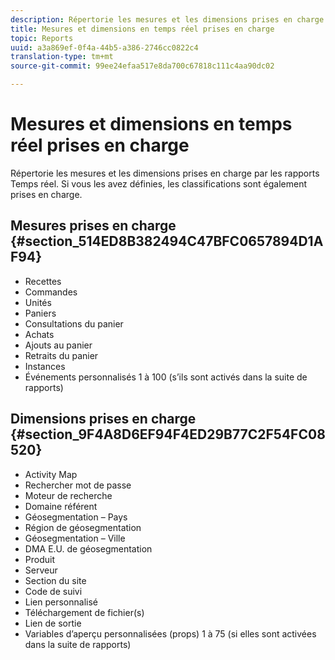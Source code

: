 ```yaml
---
description: Répertorie les mesures et les dimensions prises en charge par les rapports Temps réel. Si vous les avez définies, les classifications sont également prises en charge.
title: Mesures et dimensions en temps réel prises en charge
topic: Reports
uuid: a3a869ef-0f4a-44b5-a386-2746cc0822c4
translation-type: tm+mt
source-git-commit: 99ee24efaa517e8da700c67818c111c4aa90dc02

---
```



# Mesures et dimensions en temps réel prises en charge

Répertorie les mesures et les dimensions prises en charge par les rapports Temps réel. Si vous les avez définies, les classifications sont également prises en charge.

## Mesures prises en charge {#section_514ED8B382494C47BFC0657894D1AF94}

* Recettes
* Commandes
* Unités
* Paniers
* Consultations du panier
* Achats
* Ajouts au panier
* Retraits du panier
* Instances
* Événements personnalisés 1 à 100 (s’ils sont activés dans la suite de rapports)

## Dimensions prises en charge {#section_9F4A8D6EF94F4ED29B77C2F54FC08520}

* Activity Map
* Rechercher mot de passe
* Moteur de recherche
* Domaine référent
* Géosegmentation – Pays
* Région de géosegmentation
* Géosegmentation – Ville
* DMA E.U. de géosegmentation
* Produit
* Serveur
* Section du site
* Code de suivi
* Lien personnalisé
* Téléchargement de fichier(s)
* Lien de sortie
* Variables d’aperçu personnalisées (props) 1 à 75 (si elles sont activées dans la suite de rapports)

